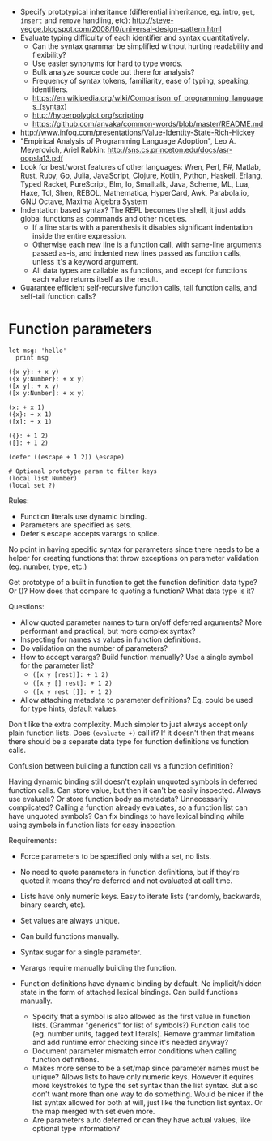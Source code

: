 - Specify prototypical inheritance (differential inheritance, eg. intro, `get`, `insert` and `remove` handling, etc): http://steve-yegge.blogspot.com/2008/10/universal-design-pattern.html
- Evaluate typing difficulty of each identifier and syntax quantitatively.
  - Can the syntax grammar be simplified without hurting readability and flexibility?
  - Use easier synonyms for hard to type words.
  - Bulk analyze source code out there for analysis?
  - Frequency of syntax tokens, familiarity, ease of typing, speaking, identifiers.
  - https://en.wikipedia.org/wiki/Comparison_of_programming_languages_(syntax)
  - http://hyperpolyglot.org/scripting
  - https://github.com/anvaka/common-words/blob/master/README.md
- http://www.infoq.com/presentations/Value-Identity-State-Rich-Hickey
- "Empirical Analysis of Programming Language Adoption", Leo A. Meyerovich, Ariel Rabkin: http://sns.cs.princeton.edu/docs/asr-oopsla13.pdf
- Look for best/worst features of other languages: Wren, Perl, F#, Matlab, Rust, Ruby, Go, Julia, JavaScript, Clojure, Kotlin, Python, Haskell, Erlang, Typed Racket, PureScript, Elm, Io, Smalltalk, Java, Scheme, ML, Lua, Haxe, Tcl, Shen, REBOL, Mathematica, HyperCard, Awk, Parabola.io, GNU Octave, Maxima Algebra System
- Indentation based syntax? The REPL becomes the shell, it just adds global functions as commands and other niceties.
  - If a line starts with a parenthesis it disables significant indentation inside the entire expression.
  - Otherwise each new line is a function call, with same-line arguments passed as-is, and indented new lines passed as function calls, unless it's a keyword argument.
  - All data types are callable as functions, and except for functions each value returns itself as the result.
- Guarantee efficient self-recursive function calls, tail function calls, and self-tail function calls?

# Function parameters

```
let msg: 'hello'
  print msg

({x y}: + x y)
({x y:Number}: + x y)
([x y]: + x y)
([x y:Number]: + x y)

(x: + x 1)
({x}: + x 1)
([x]: + x 1)

({}: + 1 2)
([]: + 1 2)

(defer ((escape + 1 2)) \escape)

# Optional prototype param to filter keys
(local list Number)
(local set ?)
```

Rules: 
- Function literals use dynamic binding.
- Parameters are specified as sets.
- Defer's escape accepts varargs to splice.

No point in having specific syntax for parameters since there needs to be a helper for creating functions that throw exceptions on parameter validation (eg. number, type, etc.)

Get prototype of a built in function to get the function definition data type? Or ()? How does that compare to quoting a function? What data type is it?

Questions:
- Allow quoted parameter names to turn on/off deferred arguments? More performant and practical, but more complex syntax?
- Inspecting for names vs values in function definitions.
- Do validation on the number of parameters?
- How to accept varargs? Build function manually? Use a single symbol for the parameter list?
  - `([x y [rest]]: + 1 2)`
  - `([x y [] rest]: + 1 2)`
  - `([x y rest []]: + 1 2)`
- Allow attaching metadata to parameter definitions? Eg. could be used for type hints, default values.

Don't like the extra complexity. Much simpler to just always accept only plain function lists. Does `(evaluate +)` call it? If it doesn't then that means there should be a separate data type for function definitions vs function calls.

Confusion between building a function call vs a function definition?

Having dynamic binding still doesn't explain unquoted symbols in deferred function calls. Can store value, but then it can't be easily inspected. Always use evaluate? Or store function body as metadata? Unnecessarily complicated? Calling a function already evaluates, so a function list can have unquoted symbols? Can fix bindings to have lexical binding while using symbols in function lists for easy inspection.

Requirements:
- Force parameters to be specified only with a set, no lists.
- No need to quote parameters in function definitions, but if they're quoted it means they're deferred and not evaluated at call time.
- Lists have only numeric keys. Easy to iterate lists (randomly, backwards, binary search, etc).
- Set values are always unique.
- Can build functions manually.
- Syntax sugar for a single parameter.
- Varargs require manually building the function.
- Function definitions have dynamic binding by default. No implicit/hidden state in the form of attached lexical bindings. Can build functions manually.

  - Specify that a symbol is also allowed as the first value in function lists. (Grammar "generics" for list of symbols?) Function calls too (eg. number units, tagged text literals). Remove grammar limitation and add runtime error checking since it's needed anyway?
  - Document parameter mismatch error conditions when calling function definitions.
  - Makes more sense to be a set/map since parameter names must be unique? Allows lists to have only numeric keys. However it equires more keystrokes to type the set syntax than the list syntax. But also don't want more than one way to do something. Would be nicer if the list syntax allowed for both at will, just like the function list syntax. Or the map merged with set even more.
  - Are parameters auto deferred or can they have actual values, like optional type information?
